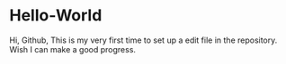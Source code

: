 # Hello-World
Hi, Github,
This is my very first time to set up a edit file in the repository.
Wish I can make a good progress.
